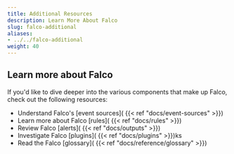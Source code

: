 ```yaml
---
title: Additional Resources
description: Learn More About Falco
slug: falco-additional
aliases:
- ../../falco-additional
weight: 40
---
```


## Learn more about Falco

If you'd like to dive deeper into the various components that make up Falco, check out the following resources:

* Understand Falco's [event sources]( {{< ref "docs/event-sources" >}})
* Learn more about Falco [rules]( {{< ref "docs/rules" >}})
* Review Falco [alerts]( {{< ref "docs/outputs" >}})
* Investigate Falco [plugins]( {{< ref "docs/plugins" >}})ks
* Read the Falco [glossary]( {{< ref "docs/reference/glossary" >}})
